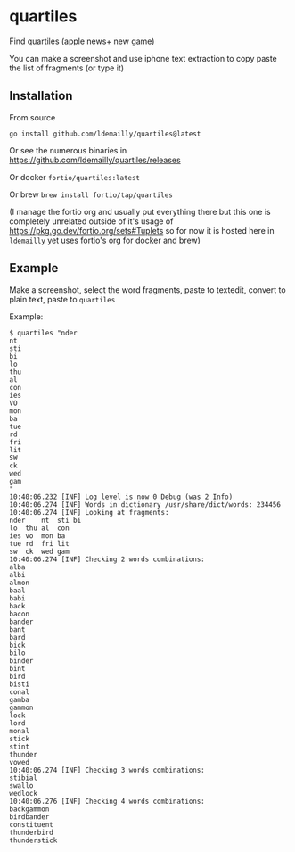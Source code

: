 # quartiles
Find quartiles (apple news+ new game)

You can make a screenshot and use iphone text extraction to copy paste the list of fragments (or type it)

## Installation

From source
```
go install github.com/ldemailly/quartiles@latest
```

Or see the numerous binaries in https://github.com/ldemailly/quartiles/releases

Or docker `fortio/quartiles:latest`

Or brew `brew install fortio/tap/quartiles`

(I manage the fortio org and usually put everything there but this one is completely unrelated outside of it's usage of https://pkg.go.dev/fortio.org/sets#Tuplets so for now it is hosted here in `ldemailly` yet uses fortio's org for docker and brew)

## Example

Make a screenshot, select the word fragments, paste to textedit, convert to plain text, paste to `quartiles`

Example:
```
$ quartiles "nder
nt
sti
bi
lo
thu
al
con
ies
VO
mon
ba
tue
rd
fri
lit
SW
ck
wed
gam
"
10:40:06.232 [INF] Log level is now 0 Debug (was 2 Info)
10:40:06.274 [INF] Words in dictionary /usr/share/dict/words: 234456
10:40:06.274 [INF] Looking at fragments:
nder	nt	sti	bi
lo	thu	al	con
ies	vo	mon	ba
tue	rd	fri	lit
sw	ck	wed	gam
10:40:06.274 [INF] Checking 2 words combinations:
alba
albi
almon
baal
babi
back
bacon
bander
bant
bard
bick
bilo
binder
bint
bird
bisti
conal
gamba
gammon
lock
lord
monal
stick
stint
thunder
vowed
10:40:06.274 [INF] Checking 3 words combinations:
stibial
swallo
wedlock
10:40:06.276 [INF] Checking 4 words combinations:
backgammon
birdbander
constituent
thunderbird
thunderstick
```
